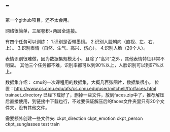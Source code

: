 # -
第一个github项目，还不太会用。

网络很简单，三层卷积+两层全连接。

有四个任务可以训练：
1.识别是否带墨镜。
2.识别人脸朝向（直视、左、右、上）。
3.识别表情（自然、生气、高兴、伤心）。
4.识别人脸（20个人）。

表情识别很难做，因为数据集规模太小，且除了“高兴”之外，其他表情特征非常不明显。
其他三个任务都不难，识别率都可以到90%以上，人脸识别可以到97%以上。


数据集介绍：
cmu的一次课程用的数据集，大概几百张图片，数据集很小。
位置：http://www.cs.cmu.edu/afs/cs.cmu.edu/user/mitchell/ftp/faces.html   trainset_directory
已经下载好了，删掉一些文件，放到faces.zip中了，推荐解压后直接使用，到链接中下载也行，不过要保证解压后的faces文件夹里只有20个文件夹，没有其他文件。

需要额外创建一些文件夹: ckpt_direction  ckpt_emotion  ckpt_person  ckpt_sunglasses  test  train



